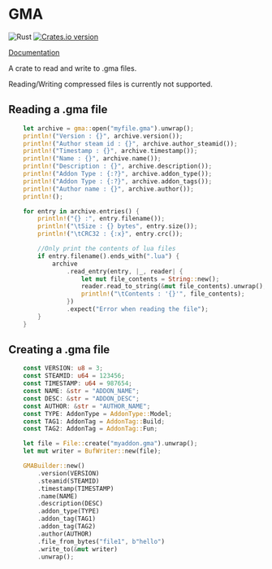 # GMA
![Rust](https://github.com/diogo464/gma/workflows/Rust/badge.svg)
[![Crates.io version](https://img.shields.io/crates/v/gma.svg)](https://crates.io/crates/gma)

[Documentation](https://docs.rs/gma)

A crate to read and write to .gma files.

Reading/Writing compressed files is currently not supported.
## Reading a .gma file
```rust
    let archive = gma::open("myfile.gma").unwrap();
    println!("Version : {}", archive.version());
    println!("Author steam id : {}", archive.author_steamid());
    println!("Timestamp : {}", archive.timestamp());
    println!("Name : {}", archive.name());
    println!("Description : {}", archive.description());
    println!("Addon Type : {:?}", archive.addon_type());
    println!("Addon Type : {:?}", archive.addon_tags());
    println!("Author name : {}", archive.author());
    println!();

    for entry in archive.entries() {
        println!("{} :", entry.filename());
        println!("\tSize : {} bytes", entry.size());
        println!("\tCRC32 : {:x}", entry.crc());

        //Only print the contents of lua files
        if entry.filename().ends_with(".lua") {
            archive
                .read_entry(entry, |_, reader| {
                    let mut file_contents = String::new();
                    reader.read_to_string(&mut file_contents).unwrap();
                    println!("\tContents : '{}'", file_contents);
                })
                .expect("Error when reading the file");
        }
    }
```

## Creating a .gma file
```rust
    const VERSION: u8 = 3;
    const STEAMID: u64 = 123456;
    const TIMESTAMP: u64 = 987654;
    const NAME: &str = "ADDON_NAME";
    const DESC: &str = "ADDON_DESC";
    const AUTHOR: &str = "AUTHOR_NAME";
    const TYPE: AddonType = AddonType::Model;
    const TAG1: AddonTag = AddonTag::Build;
    const TAG2: AddonTag = AddonTag::Fun;

    let file = File::create("myaddon.gma").unwrap();
    let mut writer = BufWriter::new(file);

    GMABuilder::new()
        .version(VERSION)
        .steamid(STEAMID)
        .timestamp(TIMESTAMP)
        .name(NAME)
        .description(DESC)
        .addon_type(TYPE)
        .addon_tag(TAG1)
        .addon_tag(TAG2)
        .author(AUTHOR)
        .file_from_bytes("file1", b"hello")
        .write_to(&mut writer)
        .unwrap();
```